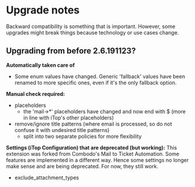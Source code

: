 # Upgrade notes
Backward compatibility is something that is important.
However, some upgrades might break things because technology or use cases change.

## Upgrading from before 2.6.191123?

**Automatically taken care of**
* Some enum values have changed. Generic 'fallback' values have been renamed to more specific ones, even if it's the only fallback option.

**Manual check required:**
* placeholders
  * the 'mail->*' placeholders have changed and now end with $ (more in line with iTop's other placeholders)
* remove/ignore title patterns (where email is processed, so do not confuse it with undesired title patterns)
  * split into two separate policies for more flexibility 

**Settings (iTop Configuration) that are deprecated (but working):**
This extension was forked from Combodo's Mail to Ticket Automation. 
Some features are implemented in a different way. 
Hence some settings no longer make sense and are being deprecated.
For now, they still work.

* exclude_attachment_types
